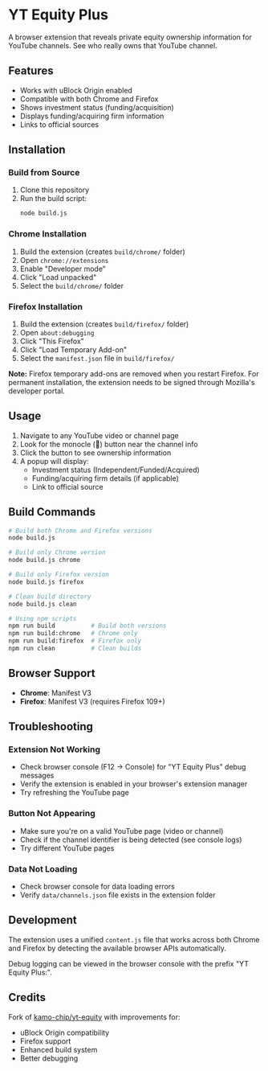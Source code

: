 # YT Equity Plus

A browser extension that reveals private equity ownership information for YouTube channels. See who really owns that YouTube channel.

## Features

- Works with uBlock Origin enabled
- Compatible with both Chrome and Firefox
- Shows investment status (funding/acquisition)
- Displays funding/acquiring firm information
- Links to official sources

## Installation

### Build from Source

1. Clone this repository
2. Run the build script:
   ```bash
   node build.js
   ```

### Chrome Installation

1. Build the extension (creates `build/chrome/` folder)
2. Open `chrome://extensions`
3. Enable "Developer mode"
4. Click "Load unpacked"
5. Select the `build/chrome/` folder

### Firefox Installation

1. Build the extension (creates `build/firefox/` folder)
2. Open `about:debugging`
3. Click "This Firefox"
4. Click "Load Temporary Add-on"
5. Select the `manifest.json` file in `build/firefox/`

**Note:** Firefox temporary add-ons are removed when you restart Firefox. For permanent installation, the extension needs to be signed through Mozilla's developer portal.

## Usage

1. Navigate to any YouTube video or channel page
2. Look for the monocle (🧐) button near the channel info
3. Click the button to see ownership information
4. A popup will display:
   - Investment status (Independent/Funded/Acquired)
   - Funding/acquiring firm details (if applicable)
   - Link to official source

## Build Commands

```bash
# Build both Chrome and Firefox versions
node build.js

# Build only Chrome version
node build.js chrome

# Build only Firefox version
node build.js firefox

# Clean build directory
node build.js clean

# Using npm scripts
npm run build          # Build both versions
npm run build:chrome   # Chrome only
npm run build:firefox  # Firefox only
npm run clean          # Clean builds
```

## Browser Support

- **Chrome**: Manifest V3
- **Firefox**: Manifest V3 (requires Firefox 109+)

## Troubleshooting

### Extension Not Working

- Check browser console (F12 → Console) for "YT Equity Plus" debug messages
- Verify the extension is enabled in your browser's extension manager
- Try refreshing the YouTube page

### Button Not Appearing

- Make sure you're on a valid YouTube page (video or channel)
- Check if the channel identifier is being detected (see console logs)
- Try different YouTube pages

### Data Not Loading

- Check browser console for data loading errors
- Verify `data/channels.json` file exists in the extension folder

## Development

The extension uses a unified `content.js` file that works across both Chrome and Firefox by detecting the available browser APIs automatically.

Debug logging can be viewed in the browser console with the prefix "YT Equity Plus:".

## Credits

Fork of [kamo-chip/yt-equity](https://github.com/Kamo-Chip/yt-equity) with improvements for:

- uBlock Origin compatibility
- Firefox support
- Enhanced build system
- Better debugging
